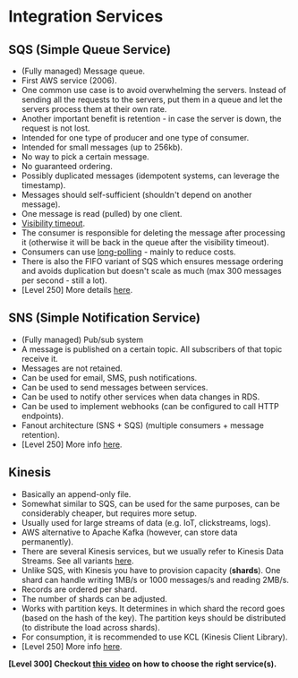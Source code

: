 # Integration Services

## SQS (Simple Queue Service)

- (Fully managed) Message queue.
- First AWS service (2006).
- One common use case is to avoid overwhelming the servers. Instead of sending all the requests to the servers, put them in a queue and let the servers process them at their own rate.
- Another important benefit is retention - in case the server is down, the request is not lost.
- Intended for one type of producer and one type of consumer.
- Intended for small messages (up to 256kb).
- No way to pick a certain message.
- No guaranteed ordering.
- Possibly duplicated messages (idempotent systems, can leverage the timestamp).
- Messages should self-sufficient (shouldn't depend on another message).
- One message is read (pulled) by one client.
- [Visibility timeout](https://docs.aws.amazon.com/AWSSimpleQueueService/latest/SQSDeveloperGuide/sqs-visibility-timeout.html).
- The consumer is responsible for deleting the message after processing it (otherwise it will be back in the queue after the visibility timeout).
- Consumers can use [long-polling](https://docs.aws.amazon.com/AWSSimpleQueueService/latest/SQSDeveloperGuide/sqs-short-and-long-polling.html) - mainly to reduce costs.
- There is also the FIFO variant of SQS which ensures message ordering and avoids duplication but doesn't scale as much (max 300 messages per second - still a lot).
- [Level 250] More details [here](https://docs.aws.amazon.com/AWSSimpleQueueService/latest/SQSDeveloperGuide/sqs-how-it-works.html).

## SNS (Simple Notification Service)

- (Fully managed) Pub/sub system
- A message is published on a certain topic. All subscribers of that topic receive it.
- Messages are not retained.
- Can be used for email, SMS, push notifications.
- Can be used to send messages between services.
- Can be used to notify other services when data changes in RDS.
- Can be used to implement webhooks (can be configured to call HTTP endpoints).
- Fanout architecture (SNS + SQS) (multiple consumers + message retention).
- [Level 250] More info [here](https://docs.aws.amazon.com/sns/latest/dg/welcome.html).

## Kinesis

- Basically an append-only file.
- Somewhat similar to SQS, can be used for the same purposes, can be considerably cheaper, but requires more setup.
- Usually used for large streams of data (e.g. IoT, clickstreams, logs).
- AWS alternative to Apache Kafka (however, can store data permanently).
- There are several Kinesis services, but we usually refer to Kinesis Data Streams. See all variants [here](https://docs.aws.amazon.com/kinesis/?id=docs_gateway).
- Unlike SQS, with Kinesis you have to provision capacity (**shards**). One shard can handle writing 1MB/s or 1000 messages/s and reading 2MB/s.
- Records are ordered per shard.
- The number of shards can be adjusted.
- Works with partition keys. It determines in which shard the record goes (based on the hash of the key). The partition keys should be distributed (to distribute the load across shards).
- For consumption, it is recommended to use KCL (Kinesis Client Library).
- [Level 250] More info [here](https://docs.aws.amazon.com/streams/latest/dev/introduction.html).

**[Level 300] Checkout [this video](https://www.youtube.com/watch?v=4-JmX6MIDDI) on how to choose the right service(s).**
